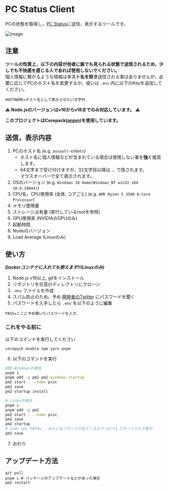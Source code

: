 # PC Status Client
PCの状態を取得し，[PC Status](https://pc-stats.eov2.com/)に送信，表示するツールです。

![image](https://cdn.discordapp.com/attachments/963367800821395466/1021358299603537930/unknown.png)

## 注意
**ツールの性質上，以下の内容が他者に誰でも見られる状態で送信されるため，少しでも不快感を感じる人であれば使用しないでください。**\
個人情報に繋がるような情報は**ホスト名を除き**送信される事はありませんが，必要に応じてPCのホスト名を変更するか，或いは `.env` 内に以下のKeyを追加してください。

```env
HOSTNAME=ホスト名として表示させたい文字列
```

⚠️ **Node.jsのバージョンはv16からv18までのみ対応しています。** ⚠️

**このプロジェクトはCorepack([pnpm](https://github.com/pnpm/pnpm))を使用しています。**

## 送信，表示内容
1. PCのホスト名 (e.g. `assault-e5dmts`)
    - ホスト名に個人情報などが含まれている場合は使用しない事を**強く**推奨します。
    - 64文字まで受け付けますが，32文字目以降は ... で隠されます。\
      マウスオーバーで全て表示されます。
2. OSのバージョン (e.g. `Windows 10 Home(Windows_NT win32 x64 10.0.19044)`)
3. CPU名，CPU使用率 (全体, コアごと) (e.g. `AMD Ryzen 5 3500 6-Core Processor`)
4. メモリ使用量
5. ストレージ占有量 (実行しているrootを参照)
6. GPU使用率 (NVIDIAのGPUのみ)
7. 起動時間
8. Nodeのバージョン
9. Load Average (Linuxのみ)

## 使い方
___Dockerコンテナに入れても使えます!!(Linuxのみ)___
1. Node.js v16以上, gitをインストール
2. リポジトリを任意のディレクトリにクローン
3. `.env` ファイルを作成
4. スパム防止のため，予め [開発者のTwitter](https://twitter.com/c30_eo) にパスワードを聞く
5. パスワードを入手したら `.env` を以下のように編集

```env
PASS=ここに予め聞いたパスワードを入力
```
### これをやる前に

以下のコマンドを実行してください
```console
corepack enable npm yarn pnpm
```

6. 以下のコマンドを実行

```cmd
REM Windowsの場合
pnpm i
pnpm add -g pm2 pm2-windows-startup
pm2 start . --name pcsc
pm2 save
pm2-startup install
```

```bash
# Linuxの場合
pnpm i
pnpm add -g pm2
pm2 start . --name pcsc
pm2 save
pm2 startup
# sudo env PATH=...みたいなコマンドが出てくるのでコピペしてターミナルで実行
pm2 save
```

7. おわり

## アップデート方法

```console
git pull
pnpm i # パッケージのアップデートなどがあった場合
pm2 restart
```
